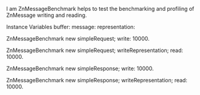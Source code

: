 I am ZnMessageBenchmark helps to test the benchmarking and profiling of ZnMessage writing and reading.

Instance Variables
	buffer:					<ByteArray>
	message:				<ZnObject>
	representation:		<ByteArray>

ZnMessageBenchmark new
	simpleRequest;
	write: 10000.

ZnMessageBenchmark new
	simpleRequest;
	writeRepresentation;
	read: 10000.

ZnMessageBenchmark new
	simpleResponse;
	write: 10000.

ZnMessageBenchmark new
	simpleResponse;
	writeRepresentation;
	read: 10000.
